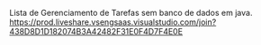 Lista de Gerenciamento de Tarefas sem banco de dados em java.
https://prod.liveshare.vsengsaas.visualstudio.com/join?438D8D1D182074B3A42482F31E0F4D7F4E0E
